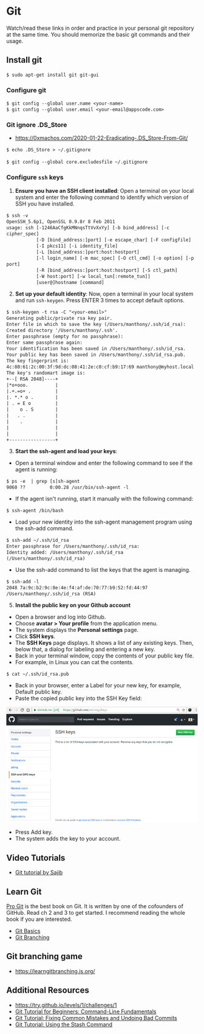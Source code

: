 # Git

Watch/read these links in order and practice in your personal git repository at the same time. You should memorize the basic git commands and their usage.

## Install git

```console
$ sudo apt-get install git git-gui
```
### Configure git

```console
$ git config --global user.name <your-name>
$ git config --global user.email <your-email@appscode.com>
```

### Git ignore .DS_Store

- https://0xmachos.com/2020-01-22-Eradicating-.DS_Store-From-Git/

```console
$ echo .DS_Store > ~/.gitignore

$ git config --global core.excludesfile ~/.gitignore
```

### Configure `ssh` keys

1. **Ensure you have an SSH client installed**: Open a terminal on your local system and enter the following command to identify which version of SSH you have installed.

```console
$ ssh -v
OpenSSH_5.6p1, OpenSSL 0.9.8r 8 Feb 2011
usage: ssh [-1246AaCfgKkMNnqsTtVvXxYy] [-b bind_address] [-c cipher_spec]
           [-D [bind_address:]port] [-e escape_char] [-F configfile]
           [-I pkcs11] [-i identity_file]
           [-L [bind_address:]port:host:hostport]
           [-l login_name] [-m mac_spec] [-O ctl_cmd] [-o option] [-p port]
           [-R [bind_address:]port:host:hostport] [-S ctl_path]
           [-W host:port] [-w local_tun[:remote_tun]]
           [user@]hostname [command]
```

2. **Set up your default identity**: Now, open a terminal in your local system and run `ssh-keygen`. Press ENTER 3 times to accept default options.

```console
$ ssh-keygen -t rsa -C "<your-email>"
Generating public/private rsa key pair.
Enter file in which to save the key (/Users/manthony/.ssh/id_rsa): 
Created directory '/Users/manthony/.ssh'.
Enter passphrase (empty for no passphrase): 
Enter same passphrase again: 
Your identification has been saved in /Users/manthony/.ssh/id_rsa.
Your public key has been saved in /Users/manthony/.ssh/id_rsa.pub.
The key fingerprint is:
4c:80:61:2c:00:3f:9d:dc:08:41:2e:c0:cf:b9:17:69 manthony@myhost.local
The key's randomart image is:
+--[ RSA 2048]----+
|*o+ooo.          |
|.+.=o+ .         |
|. *.* o .        |
| . = E o         |
|    o . S        |
|   . .           |
|    .            |
|                 |
|                 |
+-----------------+
```

3. **Start the ssh-agent and load your keys**: 

* Open a terminal window and enter the following command to see if the agent is running:

```console
$ ps -e  | grep [s]sh-agent
9060 ??         0:00.28 /usr/bin/ssh-agent -l
```

* If the agent isn't running, start it manually with the following command:

```console
$ ssh-agent /bin/bash
```

* Load your new identity into the ssh-agent management program using the ssh-add command.

```console
$ ssh-add ~/.ssh/id_rsa
Enter passphrase for /Users/manthony/.ssh/id_rsa: 
Identity added: /Users/manthony/.ssh/id_rsa (/Users/manthony/.ssh/id_rsa)
```

* Use the ssh-add command to list the keys that the agent is managing.

```console
$ ssh-add -l
2048 7a:9c:b2:9c:8e:4e:f4:af:de:70:77:b9:52:fd:44:97 /Users/manthony/.ssh/id_rsa (RSA)
```

5. **Install the public key on your Github account**

* Open a browser and log into Github.
* Choose **avatar > Your profile** from the application menu. 
* The system displays the **Personal settings** page.
* Click **SSH keys**.
* The **SSH Keys** page displays. It shows a list of any existing keys. Then, below that, a dialog for labeling and entering a new key.
* Back in your terminal window, copy the contents of your public key file.
* For example, in Linux you can cat the contents.

```console
$ cat ~/.ssh/id_rsa.pub
```
* Back in your browser, enter a Label for your new key, for example, Default public key.
* Paste the copied public key into the SSH Key field:

![alt_text](/images/github-keys.png)

* Press Add key.
* The system adds the key to your account.

## Video Tutorials

- [Git tutorial by Sajib](https://www.youtube.com/watch?v=7orfDC1ALvs)

## Learn Git
[Pro Git](https://git-scm.com/book/en/v2) is the best book on Git. It is written by one of the cofounders of GitHub. Read ch 2 and 3 to get started. I recommend reading the whole book if you are interested.

- [Git Basics](https://git-scm.com/book/en/v2/Git-Basics-Getting-a-Git-Repository)
- [Git Branching](https://git-scm.com/book/en/v2/Git-Branching-Branches-in-a-Nutshell)

## Git branching game
- https://learngitbranching.js.org/

## Additional Resources
- https://try.github.io/levels/1/challenges/1
- [Git Tutorial for Beginners: Command-Line Fundamentals](https://www.youtube.com/watch?v=HVsySz-h9r4)
- [Git Tutorial: Fixing Common Mistakes and Undoing Bad Commits](https://www.youtube.com/watch?v=FdZecVxzJbk)
- [Git Tutorial: Using the Stash Command](https://www.youtube.com/watch?v=KLEDKgMmbBI)

